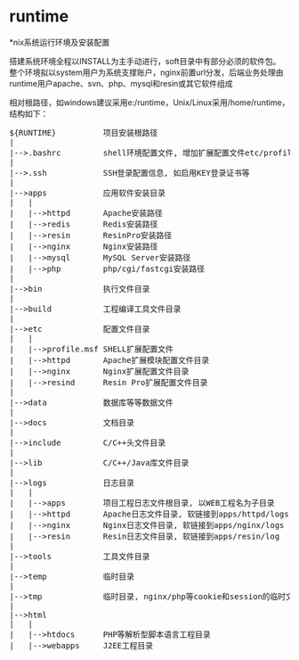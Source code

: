 runtime
=======

</pre>
*nix系统运行环境及安装配置

搭建系统环境全程以INSTALL为主手动进行，soft目录中有部分必须的软件包。
整个环境拟以system用户为系统支撑账户，nginx前置url分发，后端业务处理由runtime用户apache、svn、php、mysql和resin或其它软件组成
</pre>

相对根路径，如windows建议采用e:/runtime，Unix/Linux采用/home/runtime，结构如下：

<pre>
${RUNTIME}          项目安装根路径
|
|-->.bashrc         shell环境配置文件, 增加扩展配置文件etc/profile.msf
|
|-->.ssh            SSH登录配置信息, 如启用KEY登录证书等
|
|-->apps            应用软件安装目录
|   |
|   |-->httpd       Apache安装路径
|   |-->redis       Redis安装路径
|   |-->resin       ResinPro安装路径
|   |-->nginx       Nginx安装路径
|   |-->mysql       MySQL Server安装路径
|   |-->php         php/cgi/fastcgi安装路径
|
|-->bin             执行文件目录
|
|-->build           工程编译工具文件目录
|
|-->etc             配置文件目录
|   |
|   |-->profile.msf SHELL扩展配置文件
|   |-->httpd       Apache扩展模块配置文件目录
|   |-->nginx       Nginx扩展配置文件目录
|   |-->resind      Resin Pro扩展配置文件目录
|
|-->data            数据库等等数据文件
|
|-->docs            文档目录
|
|-->include         C/C++头文件目录
|
|-->lib             C/C++/Java库文件目录
|
|-->logs            日志目录
|   |
|   |-->apps        项目工程日志文件根目录, 以WEB工程名为子目录
|   |-->httpd       Apache日志文件目录, 软链接到apps/httpd/logs
|   |-->nginx       Nginx日志文件目录, 软链接到apps/nginx/logs
|   |-->resin       Resin日志文件目录, 软链接到apps/resin/log
|
|-->tools           工具文件目录
|
|-->temp            临时目录
|
|-->tmp             临时目录, nginx/php等cookie和session的临时文件目录
|
|-->html
|   |
|   |-->htdocs      PHP等解析型脚本语言工程目录
|   |-->webapps     J2EE工程目录

</pre>